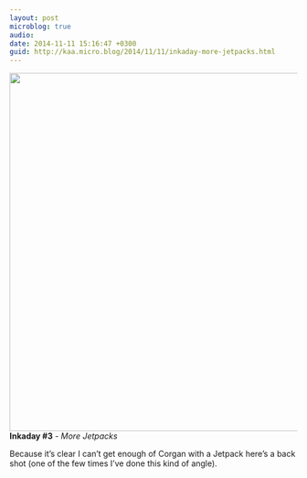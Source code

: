 ```yaml
---
layout: post
microblog: true
audio: 
date: 2014-11-11 15:16:47 +0300
guid: http://kaa.micro.blog/2014/11/11/inkaday-more-jetpacks.html
---
```

<img src="https://micro.kaa.bz/uploads/2018/6b26a44455.jpg" alt="" width="840" height="627" class="alignnone size-full wp-image-297" /><strong>Inkaday #3</strong> - <em>More Jetpacks</em>

Because it’s clear I can’t get enough of Corgan with a Jetpack here’s a back shot (one of the few times I’ve done this kind of angle).
